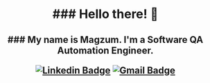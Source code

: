 <h1 align="center">
### Hello there! 👋 
<h2 align="center">
### My name is Magzum. I'm a Software QA Automation Engineer.

  [![Linkedin Badge](https://img.shields.io/badge/-Linkedin-blue?style=flat&logo=Linkedin&logoColor=white)](https://www.linkedin.com/in/andosovmagzum/) [![Gmail Badge](https://img.shields.io/badge/-katt_oleneva@gmail.com-c14438?style=flat-square&logo=Gmail&logoColor=white&link=mailto:katt.oleneva@gmail.com)](mailto:andosov.magzum@gmail.com)

